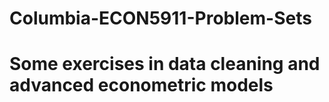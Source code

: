 # Columbia-ECON5911-Problem-Sets
# Some exercises in data cleaning and advanced econometric models 
